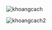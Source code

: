 ![khoangcach](https://github.com/VanHoang110802/Competitive_Programming/assets/108053955/0408b27f-e7c7-4668-b61f-7ee83fee6e4b)

![khoangcach2](https://github.com/VanHoang110802/Competitive_Programming/assets/108053955/79663351-da51-438c-8827-97b3dc07e844)
